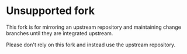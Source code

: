# Unsupported fork

This fork is for mirroring an upstream repository and maintaining change
branches until they are integrated upstream.

Please don't rely on this fork and instead use the upstream repository.
